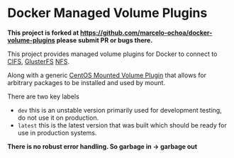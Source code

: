 Docker Managed Volume Plugins
=============================

**This project is forked at https://github.com/marcelo-ochoa/docker-volume-plugins please submit PR or bugs there.**




This project provides managed volume plugins for Docker to connect to [CIFS](https://github.com/trajano/docker-volume-plugins/tree/master/cifs-volume-plugin), [GlusterFS](https://github.com/trajano/docker-volume-plugins/tree/master/glusterfs-volume-plugin) [NFS](https://github.com/trajano/docker-volume-plugins/tree/master/nfs-volume-plugin).

Along with a generic [CentOS Mounted Volume Plugin](https://github.com/trajano/docker-volume-plugins/tree/master/centos-mounted-volume-plugin) that allows for arbitrary packages to be installed and used by mount.

There are two key labels

* `dev` this is an unstable version primarily used for development testing, do not use it on production.
* `latest` this is the latest version that was built which should be ready for use in production systems.

**There is no robust error handling.  So garbage in -> garbage out**

